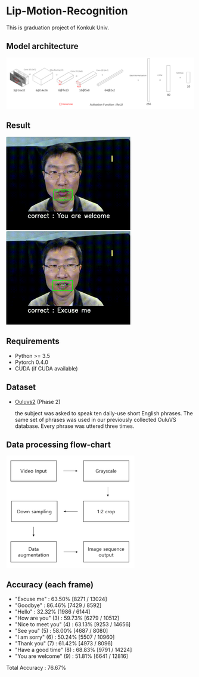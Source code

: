 # Lip-Motion-Recognition
This is graduation project of Konkuk Univ.


## Model architecture
<img src='https://raw.githubusercontent.com/johun204/lip-motion-recognition/main/media/model.png'>

## Result
<img src='https://raw.githubusercontent.com/johun204/lip-motion-recognition/main/media/result.gif' height='250px'> <img src='https://raw.githubusercontent.com/johun204/lip-motion-recognition/main/media/result2.gif' height='250px'>

## Requirements

* Python >= 3.5
* Pytorch 0.4.0
* CUDA (if CUDA available)

## Dataset
* [Ouluvs2](http://www.ee.oulu.fi/research/imag/OuluVS2/) (Phase 2)

  the subject was asked to speak ten daily-use short English phrases. The same set of phrases was used in our previously collected OuluVS database. Every phrase was uttered three times.
  
## Data processing flow-chart
<img src='https://raw.githubusercontent.com/johun204/lip-motion-recognition/main/media/data_processing.png' height='300px'>


## Accuracy (each frame)
* "Excuse me" : 63.50% [8271 / 13024]
* "Goodbye" : 86.46% [7429 / 8592]
* "Hello" : 32.32% [1986 / 6144]
* "How are you" (3) : 59.73% [6279 / 10512]
* "Nice to meet you" (4) : 63.13% [9253 / 14656]
* "See you" (5) : 58.00% [4687 / 8080]
* "I am sorry" (6) : 50.24% [5507 / 10960]
* "Thank you" (7) : 61.42% [4973 / 8096]
* "Have a good time" (8) : 68.83% [9791 / 14224]
* "You are welcome" (9) : 51.81% [6641 / 12816]

 Total Accuracy : 76.67% 
